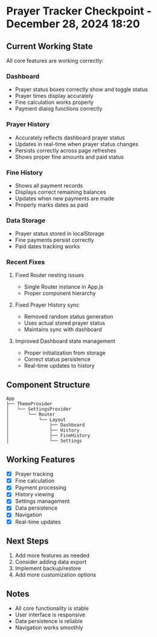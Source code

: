 # Prayer Tracker Checkpoint - December 28, 2024 18:20

## Current Working State
All core features are working correctly:

### Dashboard
- Prayer status boxes correctly show and toggle status
- Prayer times display accurately
- Fine calculation works properly
- Payment dialog functions correctly

### Prayer History
- Accurately reflects dashboard prayer status
- Updates in real-time when prayer status changes
- Persists correctly across page refreshes
- Shows proper fine amounts and paid status

### Fine History
- Shows all payment records
- Displays correct remaining balances
- Updates when new payments are made
- Properly marks dates as paid

### Data Storage
- Prayer status stored in localStorage
- Fine payments persist correctly
- Paid dates tracking works

### Recent Fixes
1. Fixed Router nesting issues
   - Single Router instance in App.js
   - Proper component hierarchy

2. Fixed Prayer History sync
   - Removed random status generation
   - Uses actual stored prayer status
   - Maintains sync with dashboard

3. Improved Dashboard state management
   - Proper initialization from storage
   - Correct status persistence
   - Real-time updates to history

## Component Structure
```
App
├── ThemeProvider
│   └── SettingsProvider
│       └── Router
│           └── Layout
│               ├── Dashboard
│               ├── History
│               ├── FineHistory
│               └── Settings
```

## Working Features
- [x] Prayer tracking
- [x] Fine calculation
- [x] Payment processing
- [x] History viewing
- [x] Settings management
- [x] Data persistence
- [x] Navigation
- [x] Real-time updates

## Next Steps
1. Add more features as needed
2. Consider adding data export
3. Implement backup/restore
4. Add more customization options

## Notes
- All core functionality is stable
- User interface is responsive
- Data persistence is reliable
- Navigation works smoothly
